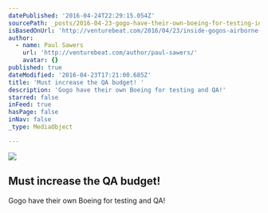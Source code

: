 ```yaml
---
datePublished: '2016-04-24T22:29:15.054Z'
sourcePath: _posts/2016-04-23-gogo-have-their-own-boeing-for-testing-in-flight-wi-fi-must.md
isBasedOnUrl: 'http://venturebeat.com/2016/04/23/inside-gogos-airborne-lab-for-testing-in-flight-wi-fi/'
author:
  - name: Paul Sawers
    url: 'http://venturebeat.com/author/paul-sawers/'
    avatar: {}
published: true
dateModified: '2016-04-23T17:21:00.685Z'
title: 'Must increase the QA budget! '
description: 'Gogo have their own Boeing for testing and QA!'
starred: false
inFeed: true
hasPage: false
inNav: false
_type: MediaObject

---
```

<article style=""><img src="https://s3-us-west-2.amazonaws.com/the-grid-img/p/0545384cc69ae6b35e062ddb82c08a2e0336a089.jpg" /><h1>Must increase the QA budget! </h1><p>Gogo have their own Boeing for testing and QA!</p></article>